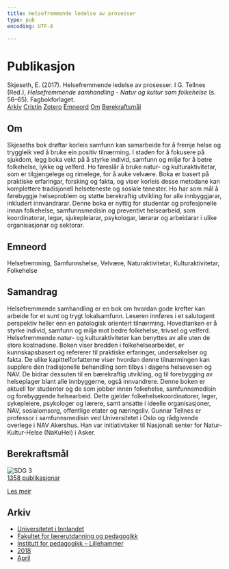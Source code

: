 ```yaml
---
title: Helsefremmende ledelse av prosesser
type: pub
encoding: UTF-8

---
```

<h1>Publikasjon</h1>
<article id="csl-bib-container-7JL4BQXE" class="csl-bib-container">
  <div class="csl-bib-body"> <div class="csl-entry">Skjeseth, E. (2017). Helsefremmende ledelse av prosesser. I G. Tellnes (Red.), <i>Helsefremmende samhandling - Natur og kultur som folkehelse</i> (s. 56–65). Fagbokforlaget.</div> </div>
  <div class="csl-bib-buttons">
    <a href="#taxonomy-article-7JL4BQXE" alt="archive" class="csl-bib-button">Arkiv</a>
    <a href="https://app.cristin.no/results/show.jsf?id=1582159" alt="Cristin" class="csl-bib-button">Cristin</a>
    <a href="http://zotero.org/groups/5881554/items/7JL4BQXE" alt="Zotero" class="csl-bib-button">Zotero</a>
    <a href="#keywords-article-7JL4BQXE" alt="keywords" class="csl-bib-button">Emneord</a>
    <a href="#about-article-7JL4BQXE" alt="about_pub" class="csl-bib-button">Om</a>
    <a href="#sdg-article-7JL4BQXE" alt="sdg" class="csl-bib-button">Berekraftsmål</a>
  </div>
  <div id="csl-bib-meta-container-7JL4BQXE"></div>
</article>
<div id="csl-bib-meta-7JL4BQXE" class="csl-bib-meta">
  <article id="about-article-7JL4BQXE" class="about_pub-article">
    <h1>Om</h1>
    Skjeseths bok drøftar korleis samfunn kan samarbeide for å fremje helse og tryggleik ved å bruke ein positiv tilnærming. I staden for å fokusere på sjukdom, legg boka vekt på å styrke individ, samfunn og miljø for å betre folkehelse, lykke og velferd. Ho føreslår å bruke natur- og kulturaktivitetar, som er tilgjengelege og rimelege, for å auke velvære. Boka er basert på praktiske erfaringar, forsking og fakta, og viser korleis desse metodane kan komplettere tradisjonell helseteneste og sosiale tenester. Ho har som mål å førebyggje helseproblem og støtte berekraftig utvikling for alle innbyggjarar, inkludert innvandrarar. Denne boka er nyttig for studentar og profesjonelle innan folkehelse, samfunnsmedisin og preventivt helsearbeid, som koordinatorar, legar, sjukepleiarar, psykologar, lærarar og arbeidarar i ulike organisasjonar og sektorar.
  </article>
  <article id="keywords-article-7JL4BQXE" class="keywords-article">
    <h1>Emneord</h1>
    Helsefremming, Samfunnshelse, Velvære, Naturaktivitetar, Kulturaktivitetar, Folkehelse
  </article>
  <article id="abstract-article-7JL4BQXE" class="abstract-article">
    <h1>Samandrag</h1>
    Helsefremmende samhandling er en bok om hvordan gode krefter kan arbeide for et sunt og trygt lokalsamfunn.  Leseren innføres i et salutogent perspektiv heller enn en patologisk orientert tilnærming. Hovedtanken er å styrke individ, samfunn og miljø mot bedre folkehelse, trivsel og velferd.  Helsefremmende natur- og kulturaktiviteter kan benyttes av alle uten de store kostnadene. Boken viser bredden i folkehelsearbeidet, er kunnskapsbasert og refererer til praktiske erfaringer, undersøkelser og fakta. 
De ulike kapittelforfatterne viser hvordan denne tilnærmingen kan supplere den tradisjonelle behandling som tilbys i dagens helsevesen og NAV. De bidrar dessuten til en bærekraftig utvikling, og til forebygging av helseplager blant alle innbyggerne, også innvandrere.  
Denne boken er aktuell for studenter og de som jobber innen folkehelse, samfunnsmedisin og forebyggende helsearbeid. Dette gjelder folkehelsekoordinatorer, leger, sykepleiere, psykologer og lærere, samt ansatte i ideelle organisasjoner, NAV, sosialomsorg, offentlige etater og næringsliv.   
Gunnar Tellnes er professor i samfunnsmedisin ved Universitetet i Oslo og rådgivende overlege i NAV Akershus. Han var initiativtaker til Nasjonalt senter for Natur-Kultur-Helse (NaKuHel) i Asker.
  </article>
  <article id="sdg-article-7JL4BQXE" class="sdg-article">
    <h1>Berekraftsmål</h1>
    <div class="sdg-container"><div id="sdg3" class="sdg">
        <img src="{{< params subfolder >}}images/sdg/sdg03_nn.png" class="image" alt="SDG 3">
        <div class="sdg-overlay">
          <a href="/nn/archive/?key=?sdg=3#archive" class="sdg-publication-count"><span>1358</span> publikasjonar</a>
          <p><a href="https://fn.no/om-fn/fns-baerekraftsmaal/god-helse-og-livskvalitet?lang=nno-NO" class="sdg-read-more">Les meir</a></p>
        </div>
      </div></div>
  </article>
  <article id="taxonomy-article-7JL4BQXE" class="taxonomy-article">
    <h1>Arkiv</h1>
    <ul>
      <li>
        <a href="/nn/archive/?key=3DCRN523">Universitetet i Innlandet</a>
      </li>
      <li>
        <a href="/nn/archive/?key=WYNZA47F">Fakultet for lærerutdanning og pedagogikk</a>
      </li>
      <li>
        <a href="/nn/archive/?key=L8MA547R">Institutt for pedagogikk – Lillehammer</a>
      </li>
      <li>
        <a href="/nn/archive/?key=X2Y974UN">2018</a>
      </li>
      <li>
        <a href="/nn/archive/?key=NSSNU9HI">April</a>
      </li>
    </ul>
  </article>
</div>
